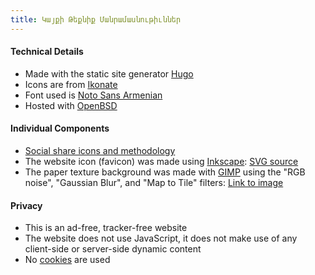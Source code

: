 ```yaml
---
title: Կայքի Թեքնիք Մանրամասնութիւններ
---
```


#### Technical Details

- Made with the static site generator [Hugo][hugo-site]
- Icons are from [Ikonate][ikonate]
- Font used is [Noto Sans Armenian][font-noto]
- Hosted with [OpenBSD][openbsd]

#### Individual Components

- [Social share icons and methodology][social-share]
- The website icon (favicon) was made using [Inkscape][inkscape-site]: [SVG source][favicon-svg]
- The paper texture background was made with [GIMP][gimp-site] using the "RGB noise", "Gaussian Blur", and "Map to Tile" filters: [Link to image][texture-file]

#### Privacy

- This is an ad-free, tracker-free website
- The website does not use JavaScript, it does not make use of any client-side or server-side dynamic content
- No [cookies][cookie-wiki] are used

[hugo-site]: https://gohugo.io/
[gimp-site]: https://www.gimp.org/
[inkscape-site]: https://inkscape.org/
[ikonate]: https://ikonate.com/
[font-noto]: https://www.google.com/get/noto/
[openbsd]: https://www.openbsd.org/
[social-share]: https://codingnconcepts.com/hugo/social-icons-hugo/
[texture-file]: /images/paper_texture.jpg
[favicon-svg]: /images/favicon.svg
[cookie-wiki]: https://en.wikipedia.org/wiki/HTTP_cookie
